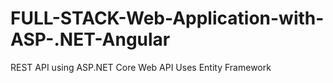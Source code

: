 # FULL-STACK-Web-Application-with-ASP-.NET-Angular
REST API using ASP.NET Core Web API
Uses Entity Framework 

